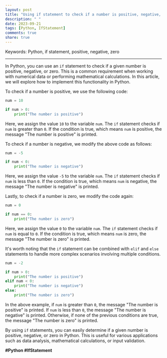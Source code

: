 ```yaml
---
layout: post
title: "Using if statement to check if a number is positive, negative, or zero in Python"
description: " "
date: 2023-09-21
tags: [Python, IfStatement]
comments: true
share: true
---
```


Keywords: Python, if statement, positive, negative, zero

---

In Python, you can use an `if` statement to check if a given number is positive, negative, or zero. This is a common requirement when working with numerical data or performing mathematical calculations. In this article, we will explore how to implement this functionality in Python.

To check if a number is positive, we use the following code:

```python
num = 10

if num > 0:
    print("The number is positive")
```

Here, we assign the value `10` to the variable `num`. The `if` statement checks if `num` is greater than `0`. If the condition is true, which means `num` is positive, the message "The number is positive" is printed.

To check if a number is negative, we modify the above code as follows:

```python
num = -5

if num < 0:
    print("The number is negative")
```

Here, we assign the value `-5` to the variable `num`. The `if` statement checks if `num` is less than `0`. If the condition is true, which means `num` is negative, the message "The number is negative" is printed.

Lastly, to check if a number is zero, we modify the code again:

```python
num = 0

if num == 0:
    print("The number is zero")
```

Here, we assign the value `0` to the variable `num`. The `if` statement checks if `num` is equal to `0`. If the condition is true, which means `num` is zero, the message "The number is zero" is printed.

It's worth noting that the `if` statement can be combined with `elif` and `else` statements to handle more complex scenarios involving multiple conditions.

```python
num = -2

if num > 0:
    print("The number is positive")
elif num < 0:
    print("The number is negative")
else:
    print("The number is zero")
```

In the above example, if `num` is greater than `0`, the message "The number is positive" is printed. If `num` is less than `0`, the message "The number is negative" is printed. Otherwise, if none of the previous conditions are true, the message "The number is zero" is printed.

By using `if` statements, you can easily determine if a given number is positive, negative, or zero in Python. This is useful for various applications such as data analysis, mathematical calculations, or input validation.

**#Python #IfStatement**